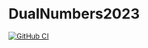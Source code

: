 # DualNumbers2023
[ ![GitHub CI](https::/github.com/ShahnewazAhmedS/DualNumbers2023.jl/branch/master/graph/badge.svg)](https::/github.com/ShahnewazAhmedS/DualNumbers2023.jl)
